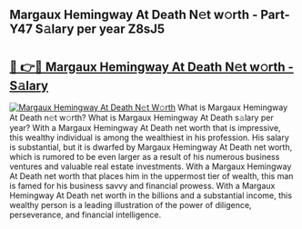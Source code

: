 ## Margaux Hemingway At Death N𝚎t w𝚘rth - Part-Y47 S𝚊lary per year Z8sJ5

# <h2><a href="http://gc26lf.nevu.top/?p=Margaux+Hemingway+At+Death">🔗 👉🔴 Margaux Hemingway At Death N𝚎t w𝚘rth - S𝚊lary</a></h2>

[![Margaux Hemingway At Death N𝚎t W𝚘rth](https://i.imgur.com/Oavwk0R.jpeg)](http://gc26lf.nevu.top/?p=Margaux+Hemingway+At+Death)
What is Margaux Hemingway At Death n𝚎t w𝚘rth? What is Margaux Hemingway At Death s𝚊lary per year?
With a Margaux Hemingway At Death net worth that is impressive, this wealthy individual is among the wealthiest in his profession. His salary is substantial, but it is dwarfed by Margaux Hemingway At Death net worth, which is rumored to be even larger as a result of his numerous business ventures and valuable real estate investments. With a Margaux Hemingway At Death net worth that places him in the uppermost tier of wealth, this man is famed for his business savvy and financial prowess. With a Margaux Hemingway At Death net worth in the billions and a substantial income, this wealthy person is a leading illustration of the power of diligence, perseverance, and financial intelligence.
